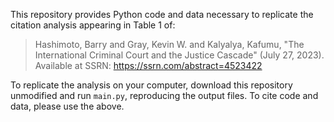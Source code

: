 This repository provides Python code and data necessary to replicate the citation analysis appearing in Table 1 of:

> Hashimoto, Barry and Gray, Kevin W. and Kalyalya, Kafumu, "The International Criminal Court and the Justice Cascade" (July 27, 2023). Available at SSRN: https://ssrn.com/abstract=4523422

To replicate the analysis on your computer, download this repository unmodified and run `main.py`, reproducing the output files. To cite code and data, please use the above.